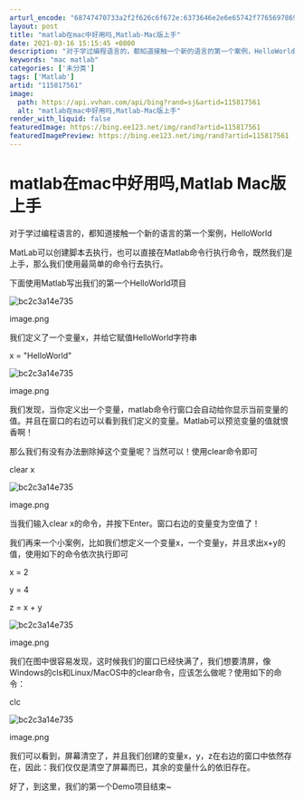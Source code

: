 ```yaml
---
arturl_encode: "68747470733a2f2f626c6f672e:6373646e2e6e65742f77656978696e5f33323531323933332f:61727469636c652f64657461696c732f313135383137353631"
layout: post
title: "matlab在mac中好用吗,Matlab-Mac版上手"
date: 2021-03-16 15:15:45 +0800
description: "对于学过编程语言的，都知道接触一个新的语言的第一个案例，HelloWorldMatLab可以创建脚本"
keywords: "mac matlab"
categories: ['未分类']
tags: ['Matlab']
artid: "115817561"
image:
  path: https://api.vvhan.com/api/bing?rand=sj&artid=115817561
  alt: "matlab在mac中好用吗,Matlab-Mac版上手"
render_with_liquid: false
featuredImage: https://bing.ee123.net/img/rand?artid=115817561
featuredImagePreview: https://bing.ee123.net/img/rand?artid=115817561
---
```


# matlab在mac中好用吗,Matlab Mac版上手

对于学过编程语言的，都知道接触一个新的语言的第一个案例，HelloWorld

MatLab可以创建脚本去执行，也可以直接在Matlab命令行执行命令，既然我们是上手，那么我们使用最简单的命令行去执行。

下面使用Matlab写出我们的第一个HelloWorld项目

![bc2c3a14e735](https://i-blog.csdnimg.cn/blog_migrate/93ec816be35b862511256a778a4eb4d1.png)

image.png

我们定义了一个变量x，并给它赋值HelloWorld字符串

x = "HelloWorld"

![bc2c3a14e735](https://i-blog.csdnimg.cn/blog_migrate/93ec816be35b862511256a778a4eb4d1.png)

image.png

我们发现，当你定义出一个变量，matlab命令行窗口会自动给你显示当前变量的值。并且在窗口的右边可以看到我们定义的变量。Matlab可以预览变量的值就恨香啊！

那么我们有没有办法删除掉这个变量呢？当然可以！使用clear命令即可

clear x

![bc2c3a14e735](https://i-blog.csdnimg.cn/blog_migrate/93ec816be35b862511256a778a4eb4d1.png)

image.png

当我们输入clear x的命令，并按下Enter。窗口右边的变量变为空值了！

我们再来一个小案例，比如我们想定义一个变量x，一个变量y，并且求出x+y的值，使用如下的命令依次执行即可

x = 2

y = 4

z = x + y

![bc2c3a14e735](https://i-blog.csdnimg.cn/blog_migrate/93ec816be35b862511256a778a4eb4d1.png)

image.png

我们在图中很容易发现，这时候我们的窗口已经快满了，我们想要清屏，像Windows的cls和Linux/MacOS中的clear命令，应该怎么做呢？使用如下的命令：

clc

![bc2c3a14e735](https://i-blog.csdnimg.cn/blog_migrate/93ec816be35b862511256a778a4eb4d1.png)

image.png

我们可以看到，屏幕清空了，并且我们创建的变量x，y，z在右边的窗口中依然存在，因此：我们仅仅是清空了屏幕而已，其余的变量什么的依旧存在。

好了，到这里，我们的第一个Demo项目结束~